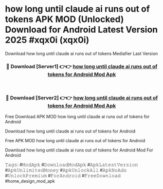 # how long until claude ai runs out of tokens APK MOD (Unlocked) Download for Android Latest Version 2025 #xqx0i (xqx0i)
Download how long until claude ai runs out of tokens Mediafier Last Version

<div align="center">
<h3>🔴 Download [Server1] 👉👉 <a href="https://app.mediaupload.pro?title=how_long_until_claude_ai_runs_out_of_tokens&ref=24F">how long until claude ai runs out of tokens for Android Mod Apk</a></h3><br>

<h3>🔴 Download [Server2] 👉👉 <a href="https://app.mediaupload.pro?title=how_long_until_claude_ai_runs_out_of_tokens&ref=24F">how long until claude ai runs out of tokens for Android Mod Apk</a></h3>
</div>


Free Download APK MOD how long until claude ai runs out of tokens for Android

Download how long until claude ai runs out of tokens for Android 

Free APK MOD how long until claude ai runs out of tokens for Android 

Download how long until claude ai runs out of tokens for Android Mod For Android

𝚃𝚊𝚐𝚜: #𝙼𝚘𝚍𝙰𝚙𝚔 #𝙳𝚘𝚠𝚗𝚕𝚘𝚊𝚍𝙼𝚘𝚍𝙰𝚙𝚔 #𝙰𝚙𝚔𝙻𝚊𝚝𝚎𝚜𝚝𝚅𝚎𝚛𝚜𝚒𝚘𝚗 #𝙰𝚙𝚔𝚄𝚗𝚕𝚒𝚖𝚒𝚝𝚎𝚍𝙼𝚘𝚗𝚎𝚢 #𝙰𝚙𝚔𝚄𝚗𝚕𝚘𝚌𝚔𝙰𝚕𝚕 #𝙰𝚙𝚔𝙽𝚘𝙰𝚍𝚜 #𝚄𝚗𝚕𝚘𝚌𝚔𝙿𝚛𝚎𝚖𝚒𝚞𝚖 #𝙵𝚘𝚛𝙰𝚗𝚍𝚛𝚘𝚒𝚍 #𝙵𝚛𝚎𝚎𝙳𝚘𝚠𝚗𝚕𝚘𝚊𝚍 #home_design_mod_apk